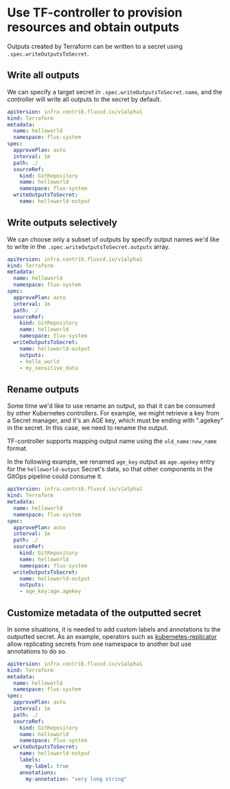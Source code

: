 # Use TF-controller to provision resources and obtain outputs

Outputs created by Terraform can be written to a secret using `.spec.writeOutputsToSecret`.

## Write all outputs

We can specify a target secret in `.spec.writeOutputsToSecret.name`, and the controller will write all outputs to the secret by default.

```yaml hl_lines="14-15"
apiVersion: infra.contrib.fluxcd.io/v1alpha1
kind: Terraform
metadata:
  name: helloworld
  namespace: flux-system
spec:
  approvePlan: auto
  interval: 1m
  path: ./
  sourceRef:
    kind: GitRepository
    name: helloworld
    namespace: flux-system
  writeOutputsToSecret:
    name: helloworld-output
```

## Write outputs selectively

We can choose only a subset of outputs by specify output names we'd like to write in the `.spec.writeOutputsToSecret.outputs` array.

```yaml hl_lines="16-18"
apiVersion: infra.contrib.fluxcd.io/v1alpha1
kind: Terraform
metadata:
  name: helloworld
  namespace: flux-system
spec:
  approvePlan: auto
  interval: 1m
  path: ./
  sourceRef:
    kind: GitRepository
    name: helloworld
    namespace: flux-system
  writeOutputsToSecret:
    name: helloworld-output
    outputs:
    - hello_world
    - my_sensitive_data
```

## Rename outputs

Some time we'd like to use rename an output, so that it can be consumed by other Kubernetes controllers.
For example, we might retrieve a key from a Secret manager, and it's an AGE key, which must be ending with ".agekey" in the secret. In this case, we need to rename the output. 

TF-controller supports mapping output name using the `old_name:new_name` format.

In the following example, we renamed `age_key` output as `age.agekey` entry for the `helloworld-output` Secret's data, so that other components in the GitOps pipeline could consume it.

```yaml hl_lines="16-17"
apiVersion: infra.contrib.fluxcd.io/v1alpha1
kind: Terraform
metadata:
  name: helloworld
  namespace: flux-system
spec:
  approvePlan: auto
  interval: 1m
  path: ./
  sourceRef:
    kind: GitRepository
    name: helloworld
    namespace: flux-system
  writeOutputsToSecret:
    name: helloworld-output
    outputs:
    - age_key:age.agekey
```
## Customize metadata of the outputted secret

In some situations, it is needed to add custom labels and annotations to the outputted secret.
As an example, operators such as [kubernetes-replicator](https://github.com/mittwald/kubernetes-replicator)
allow replicating secrets from one namespace to another but use annotations to do so.

```yaml hl_lines="16-19"
apiVersion: infra.contrib.fluxcd.io/v1alpha1
kind: Terraform
metadata:
  name: helloworld
  namespace: flux-system
spec:
  approvePlan: auto
  interval: 1m
  path: ./
  sourceRef:
    kind: GitRepository
    name: helloworld
    namespace: flux-system
  writeOutputsToSecret:
    name: helloworld-output
    labels:
      my-label: true
    annotations:
      my-annotation: "very long string"
      
```
